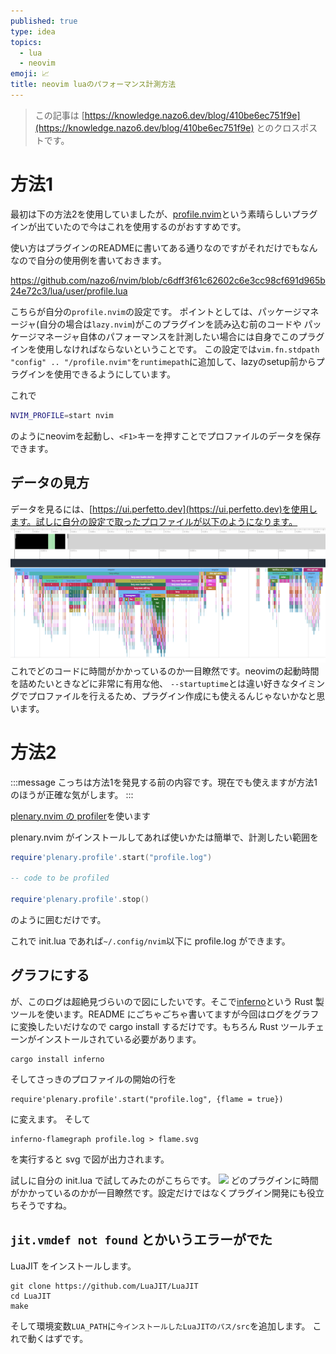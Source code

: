 ```yaml
---
published: true
type: idea
topics:
  - lua
  - neovim
emoji: 📈
title: neovim luaのパフォーマンス計測方法
---
```


> この記事は [https://knowledge.nazo6.dev/blog/410be6ec751f9e](https://knowledge.nazo6.dev/blog/410be6ec751f9e) とのクロスポストです。



# 方法1

最初は下の方法2を使用していましたが、[profile.nvim](https://github.com/stevearc/profile.nvim)という素晴らしいプラグインが出ていたので今はこれを使用するのがおすすめです。

使い方はプラグインのREADMEに書いてある通りなのですがそれだけでもなんなので自分の使用例を書いておきます。

https://github.com/nazo6/nvim/blob/c6dff3f61c62602c6e3cc98cf691d965b24e72c3/lua/user/profile.lua

こちらが自分の`profile.nvim`の設定です。
ポイントとしては、パッケージマネージャ(自分の場合は`lazy.nvim`)がこのプラグインを読み込む前のコードや
パッケージマネージャ自体のパフォーマンスを計測したい場合には自身でこのプラグインを使用しなければならないということです。
この設定では`vim.fn.stdpath "config" .. "/profile.nvim"`を`runtimepath`に追加して、lazyのsetup前からプラグインを使用できるようにしています。

これで

```sh
NVIM_PROFILE=start nvim
```

のようにneovimを起動し、`<F1>`キーを押すことでプロファイルのデータを保存できます。

## データの見方

データを見るには、[https://ui.perfetto.dev](https://ui.perfetto.dev)を使用します。試しに自分の設定で取ったプロファイルが以下のようになります。
![](/images/blog/2021/09/neovim-profile/graph.png)
これでどのコードに時間がかかっているのか一目瞭然です。neovimの起動時間を詰めたいときなどに非常に有用な他、
`--startuptime`とは違い好きなタイミングでプロファイルを行えるため、プラグイン作成にも使えるんじゃないかなと思います。

# 方法2

:::message
こっちは方法1を発見する前の内容です。現在でも使えますが方法1のほうが正確な気がします。
:::

[plenary.nvim の profiler](https://github.com/nvim-lua/plenary.nvim#plenaryprofile)を使います

plenary.nvim がインストールしてあれば使いかたは簡単で、計測したい範囲を

```lua
require'plenary.profile'.start("profile.log")

-- code to be profiled

require'plenary.profile'.stop()
```

のように囲むだけです。

これで init.lua であれば`~/.config/nvim`以下に profile.log ができます。

## グラフにする

が、このログは超絶見づらいので図にしたいです。そこで[inferno](https://github.com/jonhoo/inferno)という
Rust 製ツールを使います。README
にごちゃごちゃ書いてますが今回はログをグラフに変換したいだけなので cargo install
するだけです。もちろん Rust
ツールチェーンがインストールされている必要があります。

```
cargo install inferno
```

そしてさっきのプロファイルの開始の行を

```
require'plenary.profile'.start("profile.log", {flame = true})
```

に変えます。 そして

```
inferno-flamegraph profile.log > flame.svg
```

を実行すると svg で図が出力されます。

試しに自分の init.lua で試してみたのがこちらです。
![](https://storage.googleapis.com/zenn-user-upload/e23fe12b0c1c5f5cdfa01fdb.png)
どのプラグインに時間がかかっているのかが一目瞭然です。設定だけではなくプラグイン開発にも役立ちそうですね。

## `jit.vmdef not found` とかいうエラーがでた

LuaJIT をインストールします。

```
git clone https://github.com/LuaJIT/LuaJIT
cd LuaJIT
make
```

そして環境変数`LUA_PATH`に`今インストールしたLuaJITのパス/src`を追加します。
これで動くはずです。

